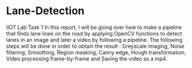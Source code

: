 # Lane-Detection
IIOT Lab Task 1
In this report, I will be going over how to make a pipeline that finds lane lines on the road by applying OpenCV functions to detect lanes in an image and later a video by following a pipeline. The following steps will be done in order to obtain the result : Greyscale imaging, Noise filtering, Smoothing, Region masking, Canny edge, Hough transformation, Video processing frame-by-frame and Saving the video as a mp4.
